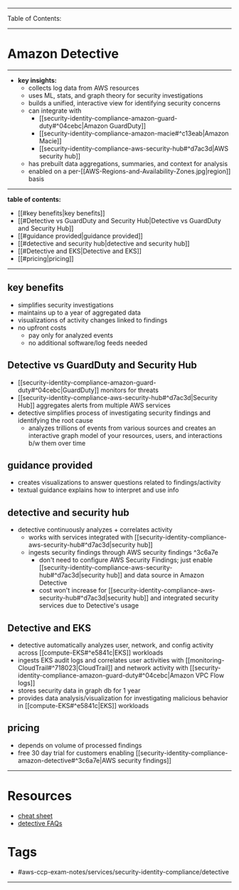 
---
Table of Contents:

---
# Amazon Detective
---
- **key insights:** 
	- collects log data from AWS resources
	- uses ML, stats, and graph theory for security investigations
	- builds a unified, interactive view for identifying security concerns
	- can integrate with
		- [[security-identity-compliance-amazon-guard-duty#^04cebc|Amazon GuardDuty]]
		- [[security-identity-compliance-amazon-macie#^c13eab|Amazon Macie]]
		- [[security-identity-compliance-aws-security-hub#^d7ac3d|AWS security hub]]
	- has prebuilt data aggregations, summaries, and context for analysis
	- enabled on a per-[[AWS-Regions-and-Availability-Zones.jpg|region]] basis
---
**table of contents:**
- [[#key benefits|key benefits]]
- [[#Detective vs GuardDuty and Security Hub|Detective vs GuardDuty and Security Hub]]
- [[#guidance provided|guidance provided]]
- [[#detective and security hub|detective and security hub]]
- [[#Detective and EKS|Detective and EKS]]
- [[#pricing|pricing]]
--- 
## key benefits
- simplifies security investigations
- maintains up to a year of aggregated data
- visualizations of activity changes linked to findings
- no upfront costs
	- pay only for analyzed events
	- no additional software/log feeds needed
## Detective vs GuardDuty and Security Hub
- [[security-identity-compliance-amazon-guard-duty#^04cebc|GuardDuty]] monitors for threats
- [[security-identity-compliance-aws-security-hub#^d7ac3d|Security Hub]] aggregates alerts from multiple AWS services
- detective simplifies process of investigating security findings and identifying the root cause
	- analyzes trillions of events from various sources and creates an interactive graph model of your resources, users, and interactions b/w them over time
## guidance provided
- creates visualizations to answer questions related to findings/activity
- textual guidance explains how to interpret and use info
## detective and security hub
- detective continuously analyzes + correlates activity
	- works with services integrated with [[security-identity-compliance-aws-security-hub#^d7ac3d|security hub]] 
	- ingests security findings through AWS security findings ^3c6a7e
		- don't need to configure AWS Security Findings; just enable [[security-identity-compliance-aws-security-hub#^d7ac3d|security hub]] and data source in Amazon Detective
		- cost won't increase for [[security-identity-compliance-aws-security-hub#^d7ac3d|security hub]] and integrated security services due to Detective's usage
## Detective and EKS
- detective automatically analyzes user, network, and config activity across [[compute-EKS#^e5841c|EKS]] workloads
- ingests EKS audit logs and correlates user activities with [[monitoring-CloudTrail#^718023|CloudTrail]] and network activity with [[security-identity-compliance-amazon-guard-duty#^04cebc|Amazon VPC Flow logs]] 
- stores security data in graph db for 1 year
- provides data analysis/visualization for investigating malicious behavior in [[compute-EKS#^e5841c|EKS]] workloads
## pricing
- depends on volume of processed findings
- free 30 day trial for customers enabling [[security-identity-compliance-amazon-detective#^3c6a7e|AWS security findings]]
--- 
# Resources
- [cheat sheet](https://tutorialsdojo.com/amazon-detective/)
- [detective FAQs](https://aws.amazon.com/detective/faqs/)
# Tags
- #aws-ccp-exam-notes/services/security-identity-compliance/detective   
---